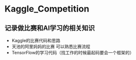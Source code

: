 # Kaggle_Competition
## 记录做比赛和AI学习的相关知识
* Kaggle的比赛代码和思路
* 天池的阿里妈妈的比赛 可以熟悉比赛流程
* TensorFlow的学习代码（找工作的时候最起码要会一个框架的）
